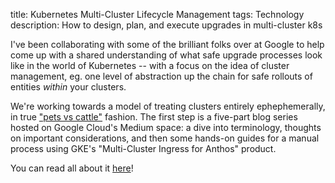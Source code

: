 title: Kubernetes Multi-Cluster Lifecycle Management
tags: Technology
description: How to design, plan, and execute upgrades in multi-cluster k8s

I've been collaborating with some of the brilliant folks over at Google to help
come up with a shared understanding of what safe upgrade processes look like in
the world of Kubernetes -- with a focus on the idea of cluster management, eg.
one level of abstraction up the chain for safe rollouts of entities *within*
your clusters.

We're working towards a model of treating clusters entirely ephephemerally, in
true ["pets vs cattle"](https://devops.stackexchange.com/q/653) fashion. The
first step is a five-part blog series hosted on Google Cloud's Medium space: a
dive into terminology, thoughts on important considerations, and then some
hands-on guides for a manual process using GKE's "Multi-Cluster Ingress for
Anthos" product.

You can read all about it [here](https://bit.ly/gke-multicluster-lifecycle)!
